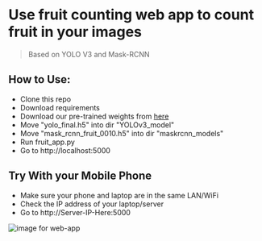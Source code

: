 # Use fruit counting web app to count fruit in your images

> Based on YOLO V3 and Mask-RCNN


## How to Use:

- Clone this repo
- Download requirements
- Download our pre-trained weights from [here](https://drive.google.com/drive/folders/1sdRRR77u6e6WAlcF8sckqzIk1UGq4FLa?usp=sharing)
- Move "yolo_final.h5" into dir "YOLOv3_model"
- Move "mask_rcnn_fruit_0010.h5" into dir "maskrcnn_models"
- Run fruit_app.py
- Go to http://localhost:5000

## Try With your Mobile Phone

- Make sure your phone and laptop are in the same LAN/WiFi
- Check the IP address of your laptop/server 
- Go to http://Server-IP-Here:5000

![image for web-app](https://github.com/HaochenQ/Fruit-Recognition-and-Counting/blob/master/web-app/website.jpg)



